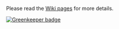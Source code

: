 Please read the [Wiki pages](https://github.com/hantsy/nativescript-ng2-sample/wiki) for more details.

[![Greenkeeper badge](https://badges.greenkeeper.io/hantsy/nativescript-ng2-sample.svg)](https://greenkeeper.io/)